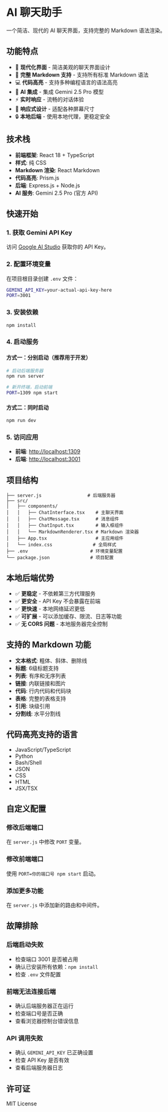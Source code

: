 # AI 聊天助手

一个简洁、现代的 AI 聊天界面，支持完整的 Markdown 语法渲染。

## 功能特点

- 🎨 **现代化界面** - 简洁美观的聊天界面设计
- 📝 **完整 Markdown 支持** - 支持所有标准 Markdown 语法
- 💻 **代码高亮** - 支持多种编程语言的语法高亮
- 🤖 **AI 集成** - 集成 Gemini 2.5 Pro 模型
- ⚡ **实时响应** - 流畅的对话体验
- 📱 **响应式设计** - 适配各种屏幕尺寸
- 🔒 **本地后端** - 使用本地代理，更稳定安全

## 技术栈

- **前端框架**: React 18 + TypeScript
- **样式**: 纯 CSS
- **Markdown 渲染**: React Markdown
- **代码高亮**: Prism.js
- **后端**: Express.js + Node.js
- **AI 服务**: Gemini 2.5 Pro (官方 API)

## 快速开始

### 1. 获取 Gemini API Key
访问 [Google AI Studio](https://makersuite.google.com/app/apikey) 获取你的 API Key。

### 2. 配置环境变量
在项目根目录创建 `.env` 文件：
```bash
GEMINI_API_KEY=your-actual-api-key-here
PORT=3001
```

### 3. 安装依赖
```bash
npm install
```

### 4. 启动服务

#### 方式一：分别启动（推荐用于开发）
```bash
# 启动后端服务器
npm run server

# 新开终端，启动前端
PORT=1309 npm start
```

#### 方式二：同时启动
```bash
npm run dev
```

### 5. 访问应用
- **前端**: [http://localhost:1309](http://localhost:1309)
- **后端**: [http://localhost:3001](http://localhost:3001)

## 项目结构

```
├── server.js                 # 后端服务器
├── src/
│   ├── components/
│   │   ├── ChatInterface.tsx    # 主聊天界面
│   │   ├── ChatMessage.tsx      # 消息组件
│   │   ├── ChatInput.tsx        # 输入框组件
│   │   └── MarkdownRenderer.tsx # Markdown 渲染器
│   ├── App.tsx                  # 主应用组件
│   └── index.css               # 全局样式
├── .env                       # 环境变量配置
└── package.json               # 项目配置
```

## 本地后端优势

- ✅ **更稳定** - 不依赖第三方代理服务
- ✅ **更安全** - API Key 不会暴露在前端
- ✅ **更快速** - 本地网络延迟更低
- ✅ **可扩展** - 可以添加缓存、限流、日志等功能
- ✅ **无 CORS 问题** - 本地服务器完全控制

## 支持的 Markdown 功能

- **文本格式**: 粗体、斜体、删除线
- **标题**: 6级标题支持
- **列表**: 有序和无序列表
- **链接**: 内联链接和图片
- **代码**: 行内代码和代码块
- **表格**: 完整的表格支持
- **引用**: 块级引用
- **分割线**: 水平分割线

## 代码高亮支持的语言

- JavaScript/TypeScript
- Python
- Bash/Shell
- JSON
- CSS
- HTML
- JSX/TSX

## 自定义配置

### 修改后端端口
在 `server.js` 中修改 `PORT` 变量。

### 修改前端端口
使用 `PORT=你的端口号 npm start` 启动。

### 添加更多功能
在 `server.js` 中添加新的路由和中间件。

## 故障排除

### 后端启动失败
- 检查端口 3001 是否被占用
- 确认已安装所有依赖：`npm install`
- 检查 `.env` 文件配置

### 前端无法连接后端
- 确认后端服务器正在运行
- 检查端口号是否正确
- 查看浏览器控制台错误信息

### API 调用失败
- 确认 `GEMINI_API_KEY` 已正确设置
- 检查 API Key 是否有效
- 查看后端服务器日志

## 许可证

MIT License
